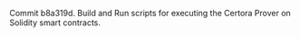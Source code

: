 Commit b8a319d.                    Build and Run scripts for executing the Certora Prover on Solidity smart contracts.